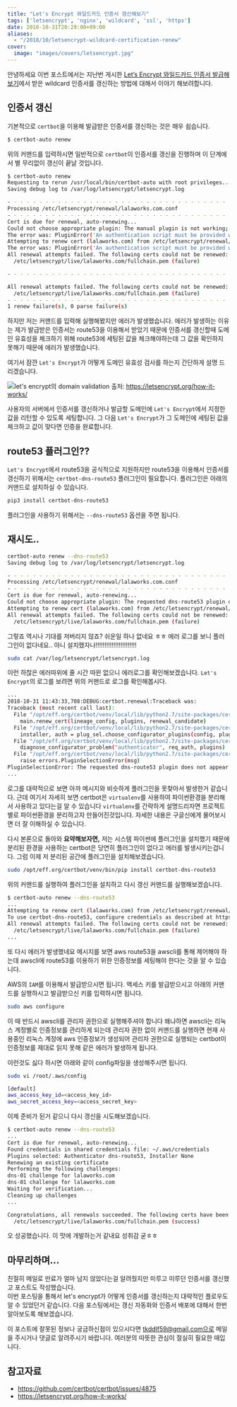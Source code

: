 ```yaml
---
title: "Let's Encrypt 와일드카드 인증서 갱신해보기"
tags: ['letsencrypt', 'nginx', 'wildcard', 'ssl', 'https']
date: 2018-10-31T20:29:00+09:00
aliases:
  - "/2018/10/letsencrypt-wildcard-certification-renew"
cover:
  image: "images/covers/letsencrypt.jpg"
---
```


<!--more-->

안녕하세요 이번 포스트에서는 지난번 게시한 [Let’s Encrypt 와일드카드 인증서 발급해보기](https://realsangil.github.io/http/18-08-04-letsencrypt)에서 받은 wildcard 인증서를 갱신하는 방법에 대해서 이야기 해보려합니다.  

## 인증서 갱신

기본적으로 `certbot`을 이용해 발급받은 인증서를 갱신하는 것은 매우 쉽습니다.
```bash
$ certbot-auto renew
```
위의 커맨드를 입력하시면 일반적으로 `certbot`이 인증서를 갱신을 진행하며 이 단계에서 별 무리없이 갱신이 끝날 것입니다. 

```bash
$ certbot-auto renew
Requesting to rerun /usr/local/bin/certbot-auto with root privileges...
Saving debug log to /var/log/letsencrypt/letsencrypt.log

- - - - - - - - - - - - - - - - - - - - - - - - - - - - - - - - - - - - - - - -
Processing /etc/letsencrypt/renewal/lalaworks.com.conf
- - - - - - - - - - - - - - - - - - - - - - - - - - - - - - - - - - - - - - - -
Cert is due for renewal, auto-renewing...
Could not choose appropriate plugin: The manual plugin is not working; there may be problems with your existing configuration.
The error was: PluginError('An authentication script must be provided with --manual-auth-hook when using the manual plugin non-interactively.',)
Attempting to renew cert (lalaworks.com) from /etc/letsencrypt/renewal/lalaworks.com.conf produced an unexpected error: The manual plugin is not working; there may be problems with your existing configuration.
The error was: PluginError('An authentication script must be provided with --manual-auth-hook when using the manual plugin non-interactively.',). Skipping.
All renewal attempts failed. The following certs could not be renewed:
  /etc/letsencrypt/live/lalaworks.com/fullchain.pem (failure)

- - - - - - - - - - - - - - - - - - - - - - - - - - - - - - - - - - - - - - - -

All renewal attempts failed. The following certs could not be renewed:
  /etc/letsencrypt/live/lalaworks.com/fullchain.pem (failure)
- - - - - - - - - - - - - - - - - - - - - - - - - - - - - - - - - - - - - - - -
1 renew failure(s), 0 parse failure(s)
``` 

하지만 저는 커맨드를 입력해 실행해봤지만 에러가 발생했습니다. 에러가 발생하는 이유는 제가 발급받은 인증서는 route53을 이용해서 받았기 때문에 인증서를 갱신할때 도메인 유효성을 체크하기 위해 route53에 세팅된 값을 체크해야하는데 그 값을 확인하지 못해기 때문에 에러가 발생했습니다.  

여기서 잠깐 `Let's Encrypt`가 어떻게 도메인 유효성 검사를 하는지 간단하게 설명 드리겠습니다.  

![let's encrypt의 domain validation](https://letsencrypt.org/images/howitworks_authorization.png)
출처: https://letsencrypt.org/how-it-works/

사용자의 서버에서 인증서를 갱신하거나 발급할 도메인에 `Let's Encrypt`에서 지정한 값을 리턴할 수 있도록 세팅합니다. 그 다음 `Let's Encrypt`가 그 도메인에 세팅된 값을 체크하고 값이 맞다면 인증을 완료합니다.

## route53 플러그인??

`Let's Encrypt`에서 route53을 공식적으로 지원하지만 route53을 이용해서 인증서를 갱신하기 위해서는 `certbot-dns-route53` 플러그인이 필요합니다. 플러그인은 아래의 커맨드로 설치하실 수 있습니다.

```bash
pip3 install certbot-dns-route53
```
플러그인을 사용하기 위해서는 `--dns-route53` 옵션을 주면 됩니다.

## 재시도..

```bash
certbot-auto renew --dns-route53
Saving debug log to /var/log/letsencrypt/letsencrypt.log

- - - - - - - - - - - - - - - - - - - - - - - - - - - - - - - - - - - - - - - -
Processing /etc/letsencrypt/renewal/lalaworks.com.conf
- - - - - - - - - - - - - - - - - - - - - - - - - - - - - - - - - - - - - - - -
Cert is due for renewal, auto-renewing...
Could not choose appropriate plugin: The requested dns-route53 plugin does not appear to be installed
Attempting to renew cert (lalaworks.com) from /etc/letsencrypt/renewal/lalaworks.com.conf produced an unexpected error: The requested dns-route53 plugin does not appear to be installed. Skipping.
All renewal attempts failed. The following certs could not be renewed:
  /etc/letsencrypt/live/lalaworks.com/fullchain.pem (failure)
```

그렇죠 역시나 기대를 저버리지 않죠? 쉬운일 하나 없네요 ㅎㅎ 에러 로그를 보니 플러그인이 없다네요.. 아니 설치했자나!!!!!!!!!!!!!!!!!!!!!!!  

```bash
sudo cat /var/log/letsencrypt/letsencrypt.log
```

이런 하찮은 에러따위에 줄 시간 따윈 없으니 에러로그를 확인해보겠습니다. `Let's Encrypt`의 로그를 보려면 위의 커맨드로 로그를 확인해봅시다.

```bash
...
2018-10-31 11:43:33,708:DEBUG:certbot.renewal:Traceback was:
Traceback (most recent call last):
  File "/opt/eff.org/certbot/venv/local/lib/python2.7/site-packages/certbot/renewal.py", line 430, in handle_renewal_request
    main.renew_cert(lineage_config, plugins, renewal_candidate)
  File "/opt/eff.org/certbot/venv/local/lib/python2.7/site-packages/certbot/main.py", line 1191, in renew_cert
    installer, auth = plug_sel.choose_configurator_plugins(config, plugins, "certonly")
  File "/opt/eff.org/certbot/venv/local/lib/python2.7/site-packages/certbot/plugins/selection.py", line 237, in choose_configurator_plugins
    diagnose_configurator_problem("authenticator", req_auth, plugins)
  File "/opt/eff.org/certbot/venv/local/lib/python2.7/site-packages/certbot/plugins/selection.py", line 341, in diagnose_configurator_problem
    raise errors.PluginSelectionError(msg)
PluginSelectionError: The requested dns-route53 plugin does not appear to be installed
...
```

로그를 대략적으로 보면 아까 메시지와 비슷하게 플러그인을 못찾아서 발생한거 같습니다. 근데 여기서 자세히 보면 certbot은 `virtualenv`를 사용하여 파이썬환경을 분리해서 사용하고 있다는걸 알 수 있습니다 `virtualenv`를 간략하게 설명드리자면 프로젝트별로 파이썬환경을 분리하고자 만들어진것입니다. 자세한 내용은 구글신에게 물어보시면 더 잘 이해하실 수 있습니다.  
 
다시 본론으로 돌아와 **요약해보자면,** 저는 시스템 파이썬에 플러그인을 설치했기 때문에 분리된 환경을 사용하는 certbot은 당연히 플러그인이 없다고 에러를 발생시키는겁니다. 그럼 이제 저 분리된 공간에 플러그인을 설치해보겠습니다.

 ```bash
 sudo /opt/eff.org/certbot/venv/bin/pip install certbot-dns-route53
 ```

 위의 커맨드를 실행하여 플러그인을 설치하고 다시 갱신 커맨드를 실행해보겠습니다.

```bash
$ certbot-auto renew --dns-route53
...
Attempting to renew cert (lalaworks.com) from /etc/letsencrypt/renewal/lalaworks.com.conf produced an unexpected error: An error occurred (AccessDenied) when calling the ListHostedZones operation: User: arn:aws:sts::00000000000:assumed-role/AmazonLightsailInstanceRole/i-000000xxxxxx is not authorized to perform: route53:ListHostedZones
To use certbot-dns-route53, configure credentials as described at https://boto3.readthedocs.io/en/latest/guide/configuration.html#best-practices-for-configuring-credentials and add the necessary permissions for Route53 access.. Skipping.
All renewal attempts failed. The following certs could not be renewed:
  /etc/letsencrypt/live/lalaworks.com/fullchain.pem (failure)
...
```

또 다시 에러가 발생했네요 메시지를 보면 aws route53을 awscli를 통해 제어해야 하는데 awscli에 route53를 이용하기 위한 인증정보를 세팅해야 한다는 것을 알 수 있습니다.

AWS의 `IAM`를 이용해서 발급받으시면 됩니다.
액세스 키를 발급받으시고 아래의 커맨드를 실행하시고 발급받으신 키를 입력하시면 됩니다.

```bash
sudo aws configure
```

이 때 반드시 awscli를 관리자 권한으로 실행해주셔야 합니다 왜냐하면 awscli는 리눅스 계정별로 인증정보를 관리하게 되는데 관리자 권한 없이 커맨드를 실행하면 현재 사용중인 리눅스 계정에 aws 인증정보가 생성되어 관리자 권한으로 실행되는 certbot이 인증정보를 제대로 읽지 못해 같은 에러가 발생하게 됩니다.

이런것도 싫다 하시면 아래와 같이 config파일을 생성해주시면 됩니다.

```bash
sudo vi /root/.aws/config

[default]
aws_access_key_id=<access_key_id>
aws_secret_access_key=<access_secret_key>
```

이제 준비가 된거 같으니 다시 갱신을 시도해보겠습니다.

```bash
$ certbot-auto renew --dns-route53
...
Cert is due for renewal, auto-renewing...
Found credentials in shared credentials file: ~/.aws/credentials
Plugins selected: Authenticator dns-route53, Installer None
Renewing an existing certificate
Performing the following challenges:
dns-01 challenge for lalaworks.com
dns-01 challenge for lalaworks.com
Waiting for verification...
Cleaning up challenges
... 

Congratulations, all renewals succeeded. The following certs have been renewed:
  /etc/letsencrypt/live/lalaworks.com/fullchain.pem (success)
```

오 성공했습니다. 이 맛에 개발하는거 같내요 성취감 굳ㅎㅎ

## 마무리하며...
 친절히 메일로 만료가 얼마 남지 않았다는걸 알려줬지만 미루고 미루던 인증서를 갱신했고 포스트도 작성했습니다.  
 이번 포스팅을 통해서 let's encrypt가 어떻게 인증서를 갱신하는지 대략적인 플로우도 알 수 있었던거 같습니다. 다음 포스팅에서는 갱신 자동화와 인증서 배포에 대해서 한번 알아보도록 해보겠습니다.

 이 포스트에 잘못된 정보나 궁금하신점이 있으시다면 tkddlf59@gmail.com으로 메일을 주시거나 댓글로 알려주시기 바랍니다. 여러분의 따뜻한 관심이 절실히 필요한 때입니다.

 ## 참고자료
  - https://github.com/certbot/certbot/issues/4875
  - https://letsencrypt.org/how-it-works/